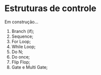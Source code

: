 # Estruturas de controle
Em construção...

1. Branch (if);
1. Sequence;
1. For Loop;
1. While Loop;
1. Do N;
1. Do once;
1. Flip Flop;
1. Gate e Multi Gate;
